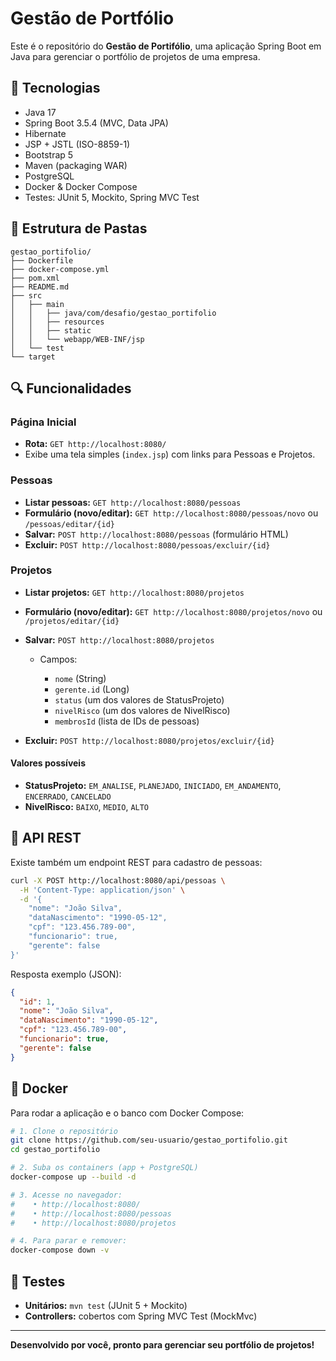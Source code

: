 # Gestão de Portfólio

Este é o repositório do **Gestão de Portifólio**, uma aplicação Spring Boot em Java para gerenciar o portfólio de projetos de uma empresa.

## 🚀 Tecnologias

- Java 17
- Spring Boot 3.5.4 (MVC, Data JPA)
- Hibernate
- JSP + JSTL (ISO-8859-1)
- Bootstrap 5
- Maven (packaging WAR)
- PostgreSQL
- Docker & Docker Compose
- Testes: JUnit 5, Mockito, Spring MVC Test

## 📁 Estrutura de Pastas

```
gestao_portifolio/
├── Dockerfile
├── docker-compose.yml
├── pom.xml
├── README.md
├── src
│   ├── main
│   │   ├── java/com/desafio/gestao_portifolio
│   │   ├── resources
│   │   ├── static
│   │   └── webapp/WEB-INF/jsp
│   └── test
└── target
```

## 🔍 Funcionalidades

### Página Inicial

- **Rota:** `GET http://localhost:8080/`
- Exibe uma tela simples (`index.jsp`) com links para Pessoas e Projetos.

### Pessoas

- **Listar pessoas:** `GET http://localhost:8080/pessoas`
- **Formulário (novo/editar):** `GET http://localhost:8080/pessoas/novo` ou `/pessoas/editar/{id}`
- **Salvar:** `POST http://localhost:8080/pessoas` (formulário HTML)
- **Excluir:** `POST http://localhost:8080/pessoas/excluir/{id}`

### Projetos

- **Listar projetos:** `GET http://localhost:8080/projetos`
- **Formulário (novo/editar):** `GET http://localhost:8080/projetos/novo` ou `/projetos/editar/{id}`
- **Salvar:** `POST http://localhost:8080/projetos`

  - Campos:

    - `nome` (String)
    - `gerente.id` (Long)
    - `status` (um dos valores de StatusProjeto)
    - `nivelRisco` (um dos valores de NivelRisco)
    - `membrosId` (lista de IDs de pessoas)

- **Excluir:** `POST http://localhost:8080/projetos/excluir/{id}`

#### Valores possíveis

- **StatusProjeto:** `EM_ANALISE`, `PLANEJADO`, `INICIADO`, `EM_ANDAMENTO`, `ENCERRADO`, `CANCELADO`
- **NivelRisco:** `BAIXO`, `MEDIO`, `ALTO`

## 🔌 API REST

Existe também um endpoint REST para cadastro de pessoas:

```bash
curl -X POST http://localhost:8080/api/pessoas \
  -H 'Content-Type: application/json' \
  -d '{
    "nome": "João Silva",
    "dataNascimento": "1990-05-12",
    "cpf": "123.456.789-00",
    "funcionario": true,
    "gerente": false
}'
```

Resposta exemplo (JSON):

```json
{
  "id": 1,
  "nome": "João Silva",
  "dataNascimento": "1990-05-12",
  "cpf": "123.456.789-00",
  "funcionario": true,
  "gerente": false
}
```

## 🐳 Docker

Para rodar a aplicação e o banco com Docker Compose:

```bash
# 1. Clone o repositório
git clone https://github.com/seu-usuario/gestao_portifolio.git
cd gestao_portifolio

# 2. Suba os containers (app + PostgreSQL)
docker-compose up --build -d

# 3. Acesse no navegador:
#    • http://localhost:8080/
#    • http://localhost:8080/pessoas
#    • http://localhost:8080/projetos

# 4. Para parar e remover:
docker-compose down -v
```

## 🧪 Testes

- **Unitários:** `mvn test` (JUnit 5 + Mockito)
- **Controllers:** cobertos com Spring MVC Test (MockMvc)

---

**Desenvolvido por você, pronto para gerenciar seu portfólio de projetos!**
